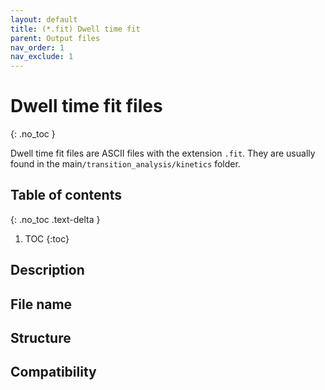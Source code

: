 ```yaml
---
layout: default
title: (*.fit) Dwell time fit
parent: Output files
nav_order: 1
nav_exclude: 1
---
```



# Dwell time fit files
{: .no_toc }

Dwell time fit files are ASCII files with the extension `.fit`. They are usually found in the main`/transition_analysis/kinetics` folder.

## Table of contents
{: .no_toc .text-delta }

1. TOC
{:toc}

## Description

## File name

## Structure

## Compatibility
